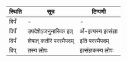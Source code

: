 | स्थिति | सूत्र | टिप्पणी |
| ----- | ------- | ------ |
| विपँ | - | - |
| विपँ | उपदेशेऽजनुनासिक इत् | अँ-इत्यस्य इत्संज्ञा |
| विपँ | शेषात् कर्तरि परस्मैपदम् | इति परस्मैपदम् |
| विप् | तस्य लोपः | इत्संज्ञकस्य लोपः |
